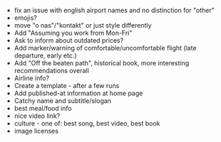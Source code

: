 
- fix an issue with english airport names and no distinction for "other"
- emojis?
- move "o nas"/"kontakt" or just style differently
- Add "Assuming you work from Mon-Fri"
- Ask to inform about outdated prices?
- Add marker/warning of comfortable/uncomfortable flight (late departure, early etc.)
- Add "Off the beaten path", historical book, more interesting recommendations overall
- Airline info?
- Create a template - after a few runs
- Add published-at information at home page
- Catchy name and subtitle/slogan
- best meal/food info
- nice video link?
- culture - one of: best song, best video, best book
- image licenses